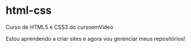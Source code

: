 # html-css
 Curso de HTML5 e CSS3 do cursoemVideo

Estou aprendendo a criar sites e agora vou gerenciar meus repositórios!
